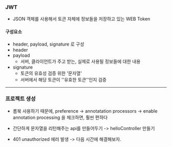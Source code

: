 ### JWT

- JSON 객체를 사용해서 토큰 자체에 정보들을 저장하고 있는 WEB Token

#### 구성요소

- header, payload, signature 로 구성
- header
- payload
  - 서버, 클라이언트가 주고 받는, 실제로 사용될 정보들에 대한 내용
- signature
  - 토큰의 유효성 검증 위한 '문자열'
  - 서버에서 해당 토큰이 ''유효한 토큰''인지 검증



---

### 프로젝트 생성

- 롬북 사용하기 때문에, preference -> annotatation processors -> enable annotation processing 을 체크하면, 훨씬 편하다

- 간단하게 문자열을 리턴해주는 api를 만들어두기 -> helloController 만들기
- 401 unauthorized 에러 발생 -> 다음 시간에 해결해보자.

